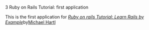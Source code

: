 3 Ruby on Rails Tutorial: first application

This is the first application for [*Ruby on rails Tutorial: Learn Rails by Example*](http://railstutorial.org/)by[Michael Hartl](http://michaelhartl)
